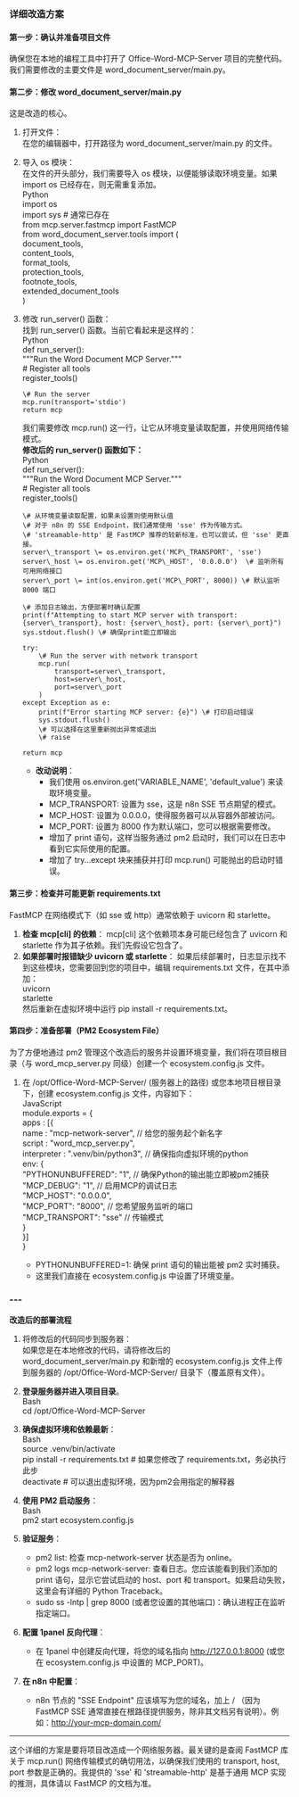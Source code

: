 ### **详细改造方案**

#### **第一步：确认并准备项目文件**

确保您在本地的编程工具中打开了 Office-Word-MCP-Server 项目的完整代码。我们需要修改的主要文件是 word\_document\_server/main.py。

#### **第二步：修改 word\_document\_server/main.py**

这是改造的核心。

1. 打开文件：  
   在您的编辑器中，打开路径为 word\_document\_server/main.py 的文件。  
2. 导入 os 模块：  
   在文件的开头部分，我们需要导入 os 模块，以便能够读取环境变量。如果 import os 已经存在，则无需重复添加。  
   Python  
   import os  
   import sys \# 通常已存在  
   from mcp.server.fastmcp import FastMCP  
   from word\_document\_server.tools import (  
       document\_tools,  
       content\_tools,  
       format\_tools,  
       protection\_tools,  
       footnote\_tools,  
       extended\_document\_tools  
   )

3. 修改 run\_server() 函数：  
   找到 run\_server() 函数。当前它看起来是这样的：  
   Python  
   def run\_server():  
       """Run the Word Document MCP Server."""  
       \# Register all tools  
       register\_tools()

       \# Run the server  
       mcp.run(transport='stdio')  
       return mcp

   我们需要修改 mcp.run() 这一行，让它从环境变量读取配置，并使用网络传输模式。  
   **修改后的 run\_server() 函数如下：**  
   Python  
   def run\_server():  
       """Run the Word Document MCP Server."""  
       \# Register all tools  
       register\_tools()

       \# 从环境变量读取配置，如果未设置则使用默认值  
       \# 对于 n8n 的 SSE Endpoint，我们通常使用 'sse' 作为传输方式。  
       \# 'streamable-http' 是 FastMCP 推荐的较新标准，也可以尝试，但 'sse' 更直接。  
       server\_transport \= os.environ.get('MCP\_TRANSPORT', 'sse')  
       server\_host \= os.environ.get('MCP\_HOST', '0.0.0.0')  \# 监听所有可用网络接口  
       server\_port \= int(os.environ.get('MCP\_PORT', 8000)) \# 默认监听 8000 端口

       \# 添加日志输出，方便部署时确认配置  
       print(f"Attempting to start MCP server with transport: {server\_transport}, host: {server\_host}, port: {server\_port}")  
       sys.stdout.flush() \# 确保print能立即输出

       try:  
           \# Run the server with network transport  
           mcp.run(  
               transport=server\_transport,  
               host=server\_host,  
               port=server\_port  
           )  
       except Exception as e:  
           print(f"Error starting MCP server: {e}") \# 打印启动错误  
           sys.stdout.flush()  
           \# 可以选择在这里重新抛出异常或退出  
           \# raise

       return mcp

   * **改动说明**：  
     * 我们使用 os.environ.get('VARIABLE\_NAME', 'default\_value') 来读取环境变量。  
     * MCP\_TRANSPORT: 设置为 sse，这是 n8n SSE 节点期望的模式。  
     * MCP\_HOST: 设置为 0.0.0.0，使得服务器可以从容器外部被访问。  
     * MCP\_PORT: 设置为 8000 作为默认端口，您可以根据需要修改。  
     * 增加了 print 语句，这样当服务通过 pm2 启动时，我们可以在日志中看到它实际使用的配置。  
     * 增加了 try...except 块来捕获并打印 mcp.run() 可能抛出的启动时错误。

#### **第三步：检查并可能更新 requirements.txt**

FastMCP 在网络模式下（如 sse 或 http）通常依赖于 uvicorn 和 starlette。

1. **检查 mcp\[cli\] 的依赖**： mcp\[cli\] 这个依赖项本身可能已经包含了 uvicorn 和 starlette 作为其子依赖。我们先假设它包含了。  
2. **如果部署时报错缺少 uvicorn 或 starlette**： 如果后续部署时，日志显示找不到这些模块，您需要回到您的项目中，编辑 requirements.txt 文件，在其中添加：  
   uvicorn  
   starlette  
   然后重新在虚拟环境中运行 pip install \-r requirements.txt。

#### **第四步：准备部署（PM2 Ecosystem File）**

为了方便地通过 pm2 管理这个改造后的服务并设置环境变量，我们将在项目根目录（与 word\_mcp\_server.py 同级）创建一个 ecosystem.config.js 文件。

1. 在 /opt/Office-Word-MCP-Server/ (服务器上的路径) 或您本地项目根目录下，创建 ecosystem.config.js 文件，内容如下：  
   JavaScript  
   module.exports \= {  
     apps : \[{  
       name        : "mcp-network-server", // 给您的服务起个新名字  
       script      : "word\_mcp\_server.py",  
       interpreter : ".venv/bin/python3",  // 确保指向虚拟环境的python  
       env: {  
         "PYTHONUNBUFFERED": "1",          // 确保Python的输出能立即被pm2捕获  
         "MCP\_DEBUG": "1",                 // 启用MCP的调试日志  
         "MCP\_HOST": "0.0.0.0",  
         "MCP\_PORT": "8000",               // 您希望服务监听的端口  
         "MCP\_TRANSPORT": "sse"            // 传输模式  
       }  
     }\]  
   }

   * PYTHONUNBUFFERED=1: 确保 print 语句的输出能被 pm2 实时捕获。  
   * 这里我们直接在 ecosystem.config.js 中设置了环境变量。

### ---

**改造后的部署流程**

1. 将修改后的代码同步到服务器：  
   如果您是在本地修改的代码，请将修改后的 word\_document\_server/main.py 和新增的 ecosystem.config.js 文件上传到服务器的 /opt/Office-Word-MCP-Server/ 目录下（覆盖原有文件）。  
2. **登录服务器并进入项目目录**。  
   Bash  
   cd /opt/Office-Word-MCP-Server

3. **确保虚拟环境和依赖最新**：  
   Bash  
   source .venv/bin/activate  
   pip install \-r requirements.txt \# 如果您修改了 requirements.txt，务必执行此步  
   deactivate \# 可以退出虚拟环境，因为pm2会用指定的解释器

4. **使用 PM2 启动服务**：  
   Bash  
   pm2 start ecosystem.config.js

5. **验证服务**：  
   * pm2 list: 检查 mcp-network-server 状态是否为 online。  
   * pm2 logs mcp-network-server: 查看日志。您应该能看到我们添加的 print 语句，显示它尝试启动的 host、port 和 transport。如果启动失败，这里会有详细的 Python Traceback。  
   * sudo ss \-lntp | grep 8000 (或者您设置的其他端口)：确认进程正在监听指定端口。  
6. **配置 1panel 反向代理**：  
   * 在 1panel 中创建反向代理，将您的域名指向 http://127.0.0.1:8000 (或您在 ecosystem.config.js 中设置的 MCP\_PORT)。  
7. **在 n8n 中配置**：  
   * n8n 节点的 "SSE Endpoint" 应该填写为您的域名，加上 / （因为 FastMCP SSE 通常直接在根路径提供服务，除非其文档另有说明）。例如：http://your-mcp-domain.com/

---

这个详细的方案是要将项目改造成一个网络服务器。最关键的是查阅 FastMCP 库关于 mcp.run() 网络传输模式的确切用法，以确保我们使用的 transport, host, port 参数是正确的。我提供的 'sse' 和 'streamable-http' 是基于通用 MCP 实现的推测，具体请以 FastMCP 的文档为准。